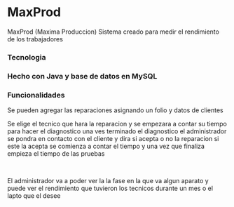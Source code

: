 # MaxProd
<p>MaxProd (Maxima Produccion) Sistema creado para medir el rendimiento de los trabajadores</p>

<h3>Tecnologia<h3>
<p>Hecho con Java y base de datos en MySQL<p>

<h3>Funcionalidades</h3>

<p>Se pueden agregar las reparaciones asignando un folio y datos de clientes</p>
<p>Se elige el tecnico que hara la reparacion y se empezara a contar su tiempo para hacer el diagnostico
una ves terminado el diagnostico el administrador se pondra en contacto con el cliente y dira si acepta o no la reparacion
si este la acepta se comienza a contar el tiempo y una vez que finaliza empieza el tiempo de las pruebas</p>
<br>
<p>El administrador va a poder ver la la fase en la que va algun aparato y puede ver el rendimiento que tuvieron los tecnicos
durante un mes o el lapto que el desee</p>

